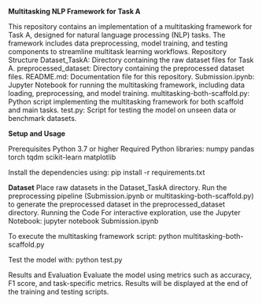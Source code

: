 **Multitasking NLP Framework for Task A**

This repository contains an implementation of a multitasking framework for Task A, designed for natural language processing (NLP) tasks. The framework includes data preprocessing, model training, and testing components to streamline multitask learning workflows.
Repository Structure
Dataset_TaskA: Directory containing the raw dataset files for Task A.
preprocessed_dataset: Directory containing the preprocessed dataset files.
README.md: Documentation file for this repository.
Submission.ipynb: Jupyter Notebook for running the multitasking framework, including data loading, preprocessing, and model training.
multitasking-both-scaffold.py: Python script implementing the multitasking framework for both scaffold and main tasks.
test.py: Script for testing the model on unseen data or benchmark datasets.

**Setup and Usage**

Prerequisites
Python 3.7 or higher
Required Python libraries:
numpy
pandas
torch
tqdm
scikit-learn
matplotlib

Install the dependencies using:
pip install -r requirements.txt

**Dataset**
Place raw datasets in the Dataset_TaskA directory.
Run the preprocessing pipeline (Submission.ipynb or multitasking-both-scaffold.py) to generate the preprocessed dataset in the preprocessed_dataset directory.
Running the Code
For interactive exploration, use the Jupyter Notebook:
jupyter notebook Submission.ipynb


To execute the multitasking framework script:
python multitasking-both-scaffold.py


Test the model with:
python test.py


Results and Evaluation
Evaluate the model using metrics such as accuracy, F1 score, and task-specific metrics. Results will be displayed at the end of the training and testing scripts.
